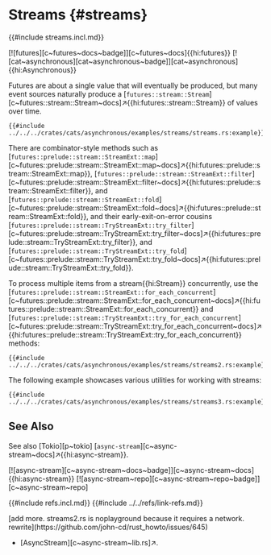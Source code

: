 # Streams {#streams}

{{#include streams.incl.md}}

[![futures][c~futures~docs~badge]][c~futures~docs]{{hi:futures}} [![cat~asynchronous][cat~asynchronous~badge]][cat~asynchronous]{{hi:Asynchronous}}

Futures are about a single value that will eventually be produced, but many event sources naturally produce a [`futures::stream::Stream`][c~futures::stream::Stream~docs]↗{{hi:futures::stream::Stream}} of values over time.

```rust,editable
{{#include ../../../crates/cats/asynchronous/examples/streams/streams.rs:example}}
```

There are combinator-style methods such as [`futures::prelude::stream::StreamExt::map`][c~futures::prelude::stream::StreamExt::map~docs]↗{{hi:futures::prelude::stream::StreamExt::map}}, [`futures::prelude::stream::StreamExt::filter`][c~futures::prelude::stream::StreamExt::filter~docs]↗{{hi:futures::prelude::stream::StreamExt::filter}}, and [`futures::prelude::stream::StreamExt::fold`][c~futures::prelude::stream::StreamExt::fold~docs]↗{{hi:futures::prelude::stream::StreamExt::fold}}, and their early-exit-on-error cousins [`futures::prelude::stream::TryStreamExt::try_filter`][c~futures::prelude::stream::TryStreamExt::try_filter~docs]↗{{hi:futures::prelude::stream::TryStreamExt::try_filter}}, and [`futures::prelude::stream::TryStreamExt::try_fold`][c~futures::prelude::stream::TryStreamExt::try_fold~docs]↗{{hi:futures::prelude::stream::TryStreamExt::try_fold}}.

To process multiple items from a stream{{hi:Stream}} concurrently, use the [`futures::prelude::stream::StreamExt::for_each_concurrent`][c~futures::prelude::stream::StreamExt::for_each_concurrent~docs]↗{{hi:futures::prelude::stream::StreamExt::for_each_concurrent}} and [`futures::prelude::stream::TryStreamExt::try_for_each_concurrent`][c~futures::prelude::stream::TryStreamExt::try_for_each_concurrent~docs]↗{{hi:futures::prelude::stream::TryStreamExt::try_for_each_concurrent}} methods:

```rust,editable,noplayground
{{#include ../../../crates/cats/asynchronous/examples/streams/streams2.rs:example}}
```

The following example showcases various utilities for working with streams:

```rust,editable,noplayground
{{#include ../../../crates/cats/asynchronous/examples/streams/streams3.rs:example}}
```

## See Also

See also [Tokio][p~tokio] [`async-stream`][c~async-stream~docs]↗{{hi:async-stream}}.

[![async-stream][c~async-stream~docs~badge]][c~async-stream~docs]{{hi:async-stream}} [![async-stream~repo][c~async-stream~repo~badge]][c~async-stream~repo]

{{#include refs.incl.md}}
{{#include ../../refs/link-refs.md}}

<div class="hidden">
[add more. streams2.rs is noplayground because it requires a network. rewrite](https://github.com/john-cd/rust_howto/issues/645)

- [AsyncStream][c~async-stream~lib.rs]↗.

</div>
